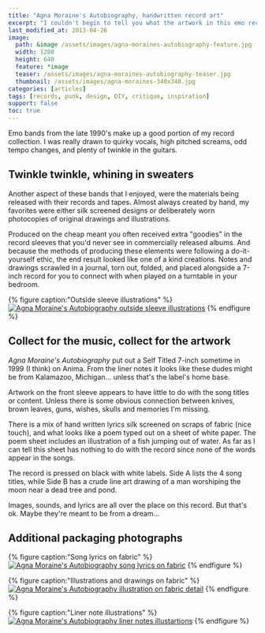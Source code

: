```yaml
---
title: "Agna Moraine's Autobiography, handwritten record art"
excerpt: "I couldn't begin to tell you what the artwork in this emo record means. But silk screening lyrics on fabric scrapes is kind of cool."
last_modified_at: 2013-04-26
image: 
  path: &image /assets/images/agna-moraines-autobiography-feature.jpg
  width: 1280
  height: 640
  feature: *image
  teaser: /assets/images/agna-moraines-autobiography-teaser.jpg
  thumbnail: /assets/images/agna-moraines-340x340.jpg
categories: [articles]
tags: [records, punk, design, DIY, critique, inspiration]
support: false
toc: true
---
```


Emo bands from the late 1990's make up a good portion of my record collection. I was really drawn to quirky vocals, high pitched screams, odd tempo changes, and plenty of twinkle in the guitars.

## Twinkle twinkle, whining in sweaters

Another aspect of these bands that I enjoyed, were the materials being released with their records and tapes. Almost always created by hand, my favorites were either silk screened designs or deliberately worn photocopies of original drawings and illustrations.

Produced on the cheap meant you often received extra "goodies" in the record sleeves that you'd never see in commercially released albums. And because the methods of producing these elements were following a do-it-yourself ethic, the end result looked like one of a kind creations. Notes and drawings scrawled in a journal, torn out, folded, and placed alongside a 7-inch record for you to connect with when played on a turntable in your bedroom.

{% figure caption:"Outside sleeve illustrations" %}
[![Agna Moraine's Autobiography outside sleeve illustrations](/assets/images/agna-moraines-autobiography-outside-sleeve-620x413.jpg)](/assets/images/agna-moraines-autobiography-outside-sleeve.jpg "outside sleeve illustrations")
{% endfigure %}

## Collect for the music, collect for the artwork

*Agna Moraine's Autobiography* put out a Self Titled 7-inch sometime in 1999 (I think) on Anima. From the liner notes it looks like these dudes might be from Kalamazoo, Michigan... unless that's the label's home base.

Artwork on the front sleeve appears to have little to do with the song titles or content. Unless there is some obvious connection between knives, brown leaves, guns, wishes, skulls and memories I'm missing.

There is a mix of hand written lyrics silk screened on scraps of fabric (nice touch), and what looks like a poem typed out on a sheet of white paper. The poem sheet includes an illustration of a fish jumping out of water. As far as I can tell this sheet has nothing to do with the record since none of the words appear in the songs.

The record is pressed on black with white labels. Side A lists the 4 song titles, while Side B has a crude line art drawing of a man worshiping the moon near a dead tree and pond.

Images, sounds, and lyrics are all over the place on this record. But that's ok. Maybe they're meant to be from a dream...

## Additional packaging photographs

{% figure caption:"Song lyrics on fabric" %}
[![Agna Moraine's Autobiography song lyrics on fabric](/assets/images/agna-moraines-autobiography-fabric-lyrics-300.jpg)](/assets/images/agna-moraines-autobiography-fabric-lyrics.jpg "Song lyrics on fabric")
{% endfigure %}

{% figure caption:"Illustrations and drawings on fabric" %}
[![Agna Moraine's Autobiography illustration on fabric detail](/assets/images/agna-moraines-autobiography-detail-fabric-art-300.jpg)](/assets/images/agna-moraines-autobiography-detail-fabric-art-620x449.jpg "Illustrations and drawings on fabric")
{% endfigure %}

{% figure caption:"Liner note illustrations" %}
[![Agna Moraine's Autobiography liner notes illustartions](/assets/images/agna-moraines-autobiography-liner-notes-illustartion-300.jpg)](/assets/images/agna-moraines-autobiography-liner-notes-illustartion.jpg "Liner note illustrations")
{% endfigure %}
